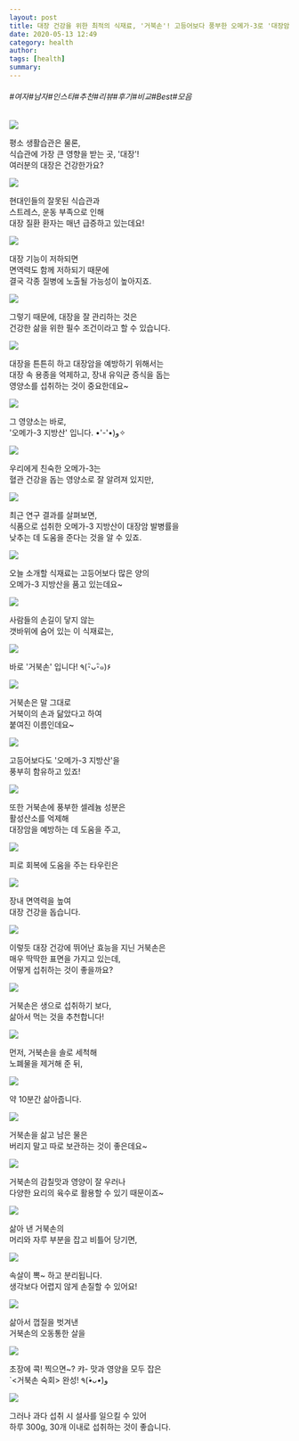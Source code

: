 ```yaml
---
layout: post
title: 대장 건강을 위한 최적의 식재료, '거북손'! 고등어보다 풍부한 오메가-3로 '대장암' 예방하는 '이것'은?
date: 2020-05-13 12:49
category: health
author: 
tags: [health]
summary: 
---
```


###### #여자#남자#인스타#추천#리뷰#후기#비교#Best#모음

  
![](https://t1.daumcdn.net/liveboard/mboon/ad54ad098ad245bf8eb3cbe29638af3b.gif)

평소 생활습관은 물론,  
식습관에 가장 큰 영향을 받는 곳, '대장'!  
여러분의 대장은 건강한가요?  

![](https://img1.daumcdn.net/thumb/R720x0/?fname=https%3A%2F%2Ft1.daumcdn.net%2Fliveboard%2Fmboon%2F1051232a5c094206bcee5882356fbb8e.png)

현대인들의 잘못된 식습관과  
스트레스, 운동 부족으로 인해  
대장 질환 환자는 매년 급증하고 있는데요!  

![](https://img1.daumcdn.net/thumb/R720x0/?fname=https%3A%2F%2Ft1.daumcdn.net%2Fliveboard%2Fmboon%2F28c7fe842d2843e7b374c21371495197.png)

대장 기능이 저하되면  
면역력도 함께 저하되기 때문에  
결국 각종 질병에 노출될 가능성이 높아지죠.  

![](https://img1.daumcdn.net/thumb/R720x0/?fname=https%3A%2F%2Ft1.daumcdn.net%2Fliveboard%2Fmboon%2Fb19ce54095454060b25813abb53d4b6b.png)

그렇기 때문에, 대장을 잘 관리하는 것은  
건강한 삶을 위한 필수 조건이라고 할 수 있습니다.  

![](https://img1.daumcdn.net/thumb/R720x0/?fname=https%3A%2F%2Ft1.daumcdn.net%2Fliveboard%2Fmboon%2F1e2966741d5c4b898442353ca8880e74.png)

대장을 튼튼히 하고 대장암을 예방하기 위해서는  
대장 속 용종을 억제하고, 장내 유익균 증식을 돕는  
영양소를 섭취하는 것이 중요한데요~  

![](https://img1.daumcdn.net/thumb/R720x0/?fname=https%3A%2F%2Ft1.daumcdn.net%2Fliveboard%2Fmboon%2Faa25441972214dc1811cd98f1662f1ed.png)

그 영양소는 바로,  
'오메가-3 지방산' 입니다. •'-'•)و✧  

![](https://img1.daumcdn.net/thumb/R720x0/?fname=https%3A%2F%2Ft1.daumcdn.net%2Fliveboard%2Fmboon%2F0564ad420f494d819602d838196cc626.png)

우리에게 친숙한 오메가-3는  
혈관 건강을 돕는 영양소로 잘 알려져 있지만,  

![](https://img1.daumcdn.net/thumb/R720x0/?fname=https%3A%2F%2Ft1.daumcdn.net%2Fliveboard%2Fmboon%2F3c0fb7fa1dac45d69262fe9627314d35.png)

최근 연구 결과를 살펴보면,  
식품으로 섭취한 오메가-3 지방산이 대장암 발병률을  
낮추는 데 도움을 준다는 것을 알 수 있죠.  

![](https://img1.daumcdn.net/thumb/R720x0/?fname=https%3A%2F%2Ft1.daumcdn.net%2Fliveboard%2Fmboon%2Fe829e2be09d84bcc985d34945c363e7d.png)

오늘 소개할 식재료는 고등어보다 많은 양의  
오메가-3 지방산을 품고 있는데요~  

![](https://img1.daumcdn.net/thumb/R720x0/?fname=https%3A%2F%2Ft1.daumcdn.net%2Fliveboard%2Fmboon%2F73d01ce7ecec4c85bcd43d93fda4242e.png)

사람들의 손길이 닿지 않는  
갯바위에 숨어 있는 이 식재료는,  

![](https://img1.daumcdn.net/thumb/R720x0/?fname=https%3A%2F%2Ft1.daumcdn.net%2Fliveboard%2Fmboon%2F3bae203d87824201a3b14a6e3a7f393b.png)

바로 '거북손' 입니다! ٩(･ิᴗ･ิ๑)۶  

![](https://img1.daumcdn.net/thumb/R720x0/?fname=https%3A%2F%2Ft1.daumcdn.net%2Fliveboard%2Fmboon%2F9d4cfa45d1d64b0294d6671cf3a7ea27.png)

거북손은 말 그대로  
거북이의 손과 닮았다고 하여  
붙여진 이름인데요~  

![](https://img1.daumcdn.net/thumb/R720x0/?fname=https%3A%2F%2Ft1.daumcdn.net%2Fliveboard%2Fmboon%2F5442b303f8274c9c829cd5d296d95bc6.png)

고등어보다도 '오메가-3 지방산'을  
풍부히 함유하고 있죠!  

![](https://img1.daumcdn.net/thumb/R720x0/?fname=https%3A%2F%2Ft1.daumcdn.net%2Fliveboard%2Fmboon%2F2ad8d8470c8244a999c257fab21b2f34.png)

또한 거북손에 풍부한 셀레늄 성분은  
활성산소를 억제해  
대장암을 예방하는 데 도움을 주고,  

![](https://img1.daumcdn.net/thumb/R720x0/?fname=https%3A%2F%2Ft1.daumcdn.net%2Fliveboard%2Fmboon%2Fe18ab94f575e453bb49c8d0811c66359.png)

피로 회복에 도움을 주는 타우린은  

![](https://img1.daumcdn.net/thumb/R720x0/?fname=https%3A%2F%2Ft1.daumcdn.net%2Fliveboard%2Fmboon%2F9a88b1e15f72440d85b14da855a95f0a.png)

장내 면역력을 높여  
대장 건강을 돕습니다.  

![](https://img1.daumcdn.net/thumb/R720x0/?fname=https%3A%2F%2Ft1.daumcdn.net%2Fliveboard%2Fmboon%2F2a403e69bd3a49d8b2aa7cd76aa6aa80.png)

이렇듯 대장 건강에 뛰어난 효능을 지닌 거북손은  
매우 딱딱한 표면을 가지고 있는데,  
어떻게 섭취하는 것이 좋을까요?  

![](https://img1.daumcdn.net/thumb/R720x0/?fname=https%3A%2F%2Ft1.daumcdn.net%2Fliveboard%2Fmboon%2F92e4fb30ed4c49bf8bc1e9380d48826a.png)

거북손은 생으로 섭취하기 보다,  
삶아서 먹는 것을 추천합니다!  

![](https://t1.daumcdn.net/liveboard/mboon/b74f2777c1bc4b06959f1715e647de29.gif)

먼저, 거북손을 솔로 세척해  
노폐물을 제거해 준 뒤,  

![](https://img1.daumcdn.net/thumb/R720x0/?fname=https%3A%2F%2Ft1.daumcdn.net%2Fliveboard%2Fmboon%2F91e0c86a584c480997ef99d43db43280.png)

약 10분간 삶아줍니다.  

![](https://img1.daumcdn.net/thumb/R720x0/?fname=https%3A%2F%2Ft1.daumcdn.net%2Fliveboard%2Fmboon%2F14d4b27d22654fe39db637c26433f35f.png)

거북손을 삶고 남은 물은  
버리지 말고 따로 보관하는 것이 좋은데요~  

![](https://t1.daumcdn.net/liveboard/mboon/a4be5d7289064f98a392e644a66c4d25.gif)

거북손의 감칠맛과 영양이 잘 우러나  
다양한 요리의 육수로 활용할 수 있기 때문이죠~  

![](https://t1.daumcdn.net/liveboard/mboon/90cba90e22f743a5b0e89aa5eb10f6e8.gif)

삶아 낸 거북손의  
머리와 자루 부분을 잡고 비틀어 당기면,  

![](https://img1.daumcdn.net/thumb/R720x0/?fname=https%3A%2F%2Ft1.daumcdn.net%2Fliveboard%2Fmboon%2F4cdd0754803a4ea8ac9b0d1240ef8a87.png)

속살이 뽁~ 하고 분리됩니다.  
생각보다 어렵지 않게 손질할 수 있어요!  

![](https://img1.daumcdn.net/thumb/R720x0/?fname=https%3A%2F%2Ft1.daumcdn.net%2Fliveboard%2Fmboon%2F3acfa250c36d450f8a95161bc81bf85a.png)

삶아서 껍질을 벗겨낸  
거북손의 오동통한 살을  

![](https://img1.daumcdn.net/thumb/R720x0/?fname=https%3A%2F%2Ft1.daumcdn.net%2Fliveboard%2Fmboon%2F07acec6a2ebf442ca4158913c69bd87b.png)

초장에 콕! 찍으면~? 캬- 맛과 영양을 모두 잡은  
`<거북손 숙회> 완성! ٩(*•̀ᴗ•́*)و  

![](https://img1.daumcdn.net/thumb/R720x0/?fname=https%3A%2F%2Ft1.daumcdn.net%2Fliveboard%2Fmboon%2F5351ae99c748466790f5b40178c4e279.png)

그러나 과다 섭취 시 설사를 일으킬 수 있어  
하루 300g, 30개 이내로 섭취하는 것이 좋습니다.  

[  
](https://www.mbn.co.kr/news/world/4134884)